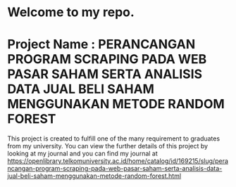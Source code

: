 # Welcome to my repo.
# Project Name : PERANCANGAN PROGRAM SCRAPING PADA WEB PASAR SAHAM SERTA ANALISIS DATA JUAL BELI SAHAM MENGGUNAKAN METODE RANDOM FOREST 

This project is created to fulfill one of the many requirement to graduates from my university.
You can view the further details of this project by looking at my journal and you can find my journal at https://openlibrary.telkomuniversity.ac.id/home/catalog/id/169215/slug/perancangan-program-scraping-pada-web-pasar-saham-serta-analisis-data-jual-beli-saham-menggunakan-metode-random-forest.html
